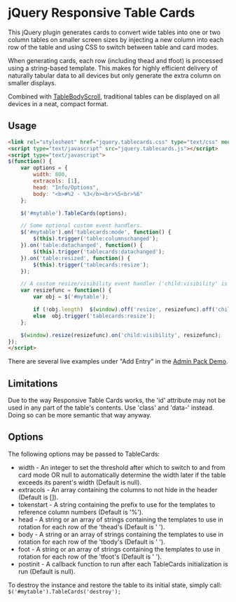 jQuery Responsive Table Cards
=============================

This jQuery plugin generates cards to convert wide tables into one or two column tables on smaller screen sizes by injecting a new column into each row of the table and using CSS to switch between table and card modes.

When generating cards, each row (including thead and tfoot) is processed using a string-based template.  This makes for highly efficient delivery of naturally tabular data to all devices but only generate the extra column on smaller displays.

Combined with [TableBodyScroll](https://github.com/cubiclesoft/jquery-tablebodyscroll), traditional tables can be displayed on all devices in a neat, compact format.

Usage
-----

```html
<link rel="stylesheet" href="jquery.tablecards.css" type="text/css" media="all" />
<script type="text/javascript" src="jquery.tablecards.js"></script>
<script type="text/javascript">
$(function() {
	var options = {
		width: 800,
		extracols: [1],
		head: "Info/Options",
		body: "<b>#%2 - %3</b><br>%5<br>%6"
	};

	$('#mytable').TableCards(options);

	// Some optional custom event handlers.
	$('#mytable').on('tablecards:mode', function() {
		$(this).trigger('table:columnschanged');
	}).on('table:datachanged', function() {
		$(this).trigger('tablecards:datachanged');
	}).on('table:resized', function() {
		$(this).trigger('tablecards:resize');
	});

	// A custom resize/visibility event handler ('child:visibility' is a custom FlexForms Extras handler emitted by an Accordion callback).
	var resizefunc = function() {
		var obj = $('#mytable');

		if (!obj.length)  $(window).off('resize', resizefunc).off('child:visibility', resizefunc);
		else  obj.trigger('tablecards:resize');
	};

	$(window).resize(resizefunc).on('child:visibility', resizefunc);
});
</script>
```

There are several live examples under "Add Entry" in the [Admin Pack Demo](http://barebonescms.com/demos/admin_pack/admin.php).

Limitations
-----------

Due to the way Responsive Table Cards works, the 'id' attribute may not be used in any part of the table's contents.  Use 'class' and 'data-' instead.  Doing so can be more semantic that way anyway.

Options
-------

The following options may be passed to TableCards:

* width - An integer to set the threshold after which to switch to and from card mode OR null to automatically determine the width later if the table exceeds its parent's width (Default is null).
* extracols - An array containing the columns to not hide in the header (Default is []).
* tokenstart - A string containing the prefix to use for the templates to reference column numbers (Default is '%').
* head - A string or an array of strings containing the templates to use in rotation for each row of the 'thead's (Default is '&nbsp;').
* body - A string or an array of strings containing the templates to use in rotation for each row of the 'tbody's (Default is '&nbsp;').
* foot - A string or an array of strings containing the templates to use in rotation for each row of the 'tfoot's (Default is '&nbsp;').
* postinit - A callback function to run after each TableCards initialization is run (Default is null).

To destroy the instance and restore the table to its initial state, simply call:  `$('#mytable').TableCards('destroy');`
